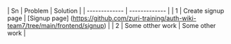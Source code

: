| Sn | Problem  | Solution |
| ------------- | ------------- |
| 1 | Create signup page  | [Signup page] (https://github.com/zuri-training/auth-wiki-team7/tree/main/frontend/signup) |
| 2 | Some otther work  | Some other work  |